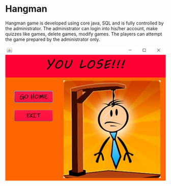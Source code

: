 # Hangman
Hangman game is developed using core java, SQL and is fully controlled by the administrator. The administrator can login into his/her account, make quizzes like games, delete games, modify games. The players can attempt the game prepared by the administrator only.

![](lost.png)


